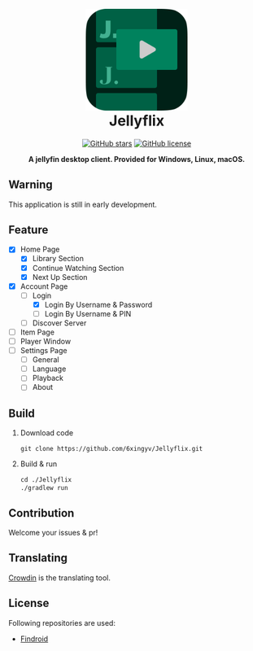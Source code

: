 <!--suppress HtmlDeprecatedAttribute -->
<br />

<div align="center">
    <img src="artworks/logo.png" alt="Logo" style="width: 200px; height: 200px"/>
</div>

<h1 align="center" style="margin-top: 0;">Jellyflix</h1>

<div align="center">

[![GitHub stars](https://img.shields.io/github/stars/6xingyv/Jellyflix)](https://github.com/6xingyv/Jellyflix/stargazers)
[![GitHub license](https://img.shields.io/github/license/6xingyv/Jellyflix)](https://github.com/6xingyv/Jellyflix/blob/master/LICENSE)

</div>

<div align="center">

**A jellyfin desktop client. Provided for Windows, Linux, macOS.**

</div>

## Warning

This application is still in early development.

## Feature

* [X] Home Page
    * [X] Library Section
    * [X] Continue Watching Section
    * [X] Next Up Section
* [X] Account Page
    * [ ] Login
        * [X] Login By Username & Password
        * [ ] Login By Username & PIN
    * [ ] Discover Server
* [ ] Item Page
* [ ] Player Window
* [ ] Settings Page
    * [ ] General
    * [ ] Language
    * [ ] Playback
    * [ ] About

## Build

1. Download code
    ```shell
    git clone https://github.com/6xingyv/Jellyflix.git
    ```
2. Build & run
    ```shell
    cd ./Jellyflix
    ./gradlew run
    ```

## Contribution

Welcome your issues & pr!

## Translating

[Crowdin](https://crowdin.com/project/jellyflix) is the translating tool.

## License

Following repositories are used:

* [Findroid](https://github.com/jarnedemeulemeester/findroid)
